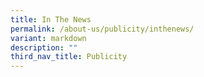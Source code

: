 ```yaml
---
title: In The News
permalink: /about-us/publicity/inthenews/
variant: markdown
description: ""
third_nav_title: Publicity
---
```

